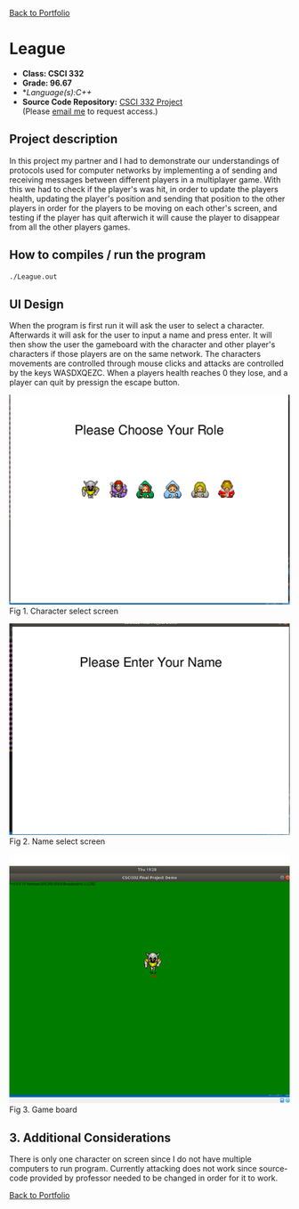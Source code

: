 [Back to Portfolio](./)

League
===============

-   **Class: CSCI 332** 
-   **Grade: 96.67**
-   **Language(s):C++*
-   **Source Code Repository:** [CSCI 332 Project](https://github.com/tjramsey/CSCI-332-Project/)  
    (Please [email me](mailto:tjramsey@csustudent.net?subject=GitHub%20Access) to request access.)

## Project description

In this project my partner and I had to demonstrate our understandings of protocols used for computer networks by implementing a of sending and receiving messages between different players in a multiplayer game. With this we had to check if the player's was hit, in order to update the players health, updating the player's position and sending that position to the other players in order for the players to be moving on each other's screen, and testing if the player has quit afterwich it will cause the player to disappear from all the other players games.

## How to compiles / run the program

```bash
./League.out
```

## UI Design

When the program is first run it will ask the user to select a character. Afterwards it will ask for the user to input a name and press enter. It will then show the user the gameboard with the character and other player's characters if those players are on the same network. The characters movements are controlled through mouse clicks and attacks are controlled by the keys WASDXQEZC. When a players health reaches 0 they lose, and a player can quit by pressign the escape button.

![screenshot](images/Screenshot%20(24).png)
Fig 1. Character select screen

![screenshot](images/Screenshot%20(25).png)
Fig 2. Name select screen

![screenshot](images/Screenshot%20(26).png)
Fig 3. Game board

## 3. Additional Considerations

There is only one character on screen since I do not have multiple computers to run program. Currently attacking does not work since source-code provided by professor needed to be changed in order for it to work.


[Back to Portfolio](./)
